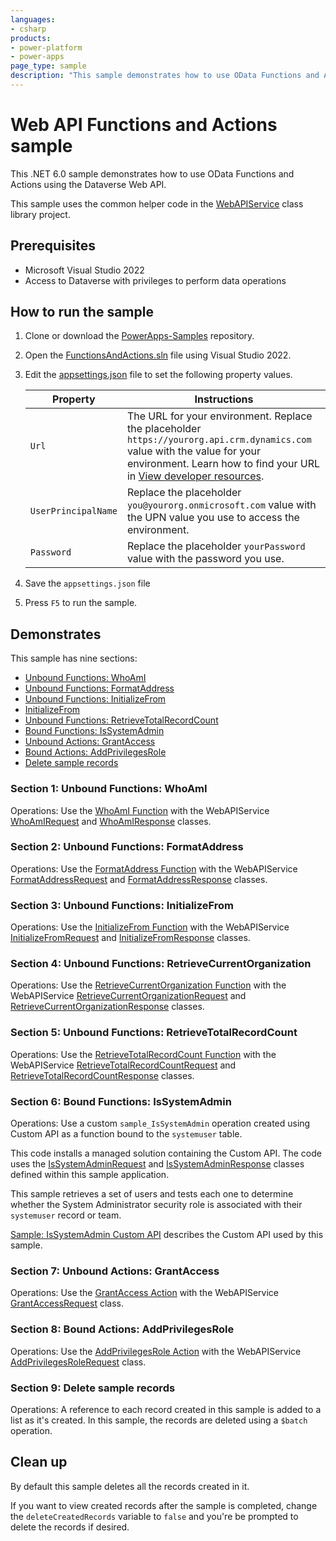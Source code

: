 ```yaml
---
languages:
- csharp
products:
- power-platform
- power-apps
page_type: sample
description: "This sample demonstrates how to use OData Functions and Actions using the Dataverse Web API."
---
```


# Web API Functions and Actions sample

This .NET 6.0 sample demonstrates how to use OData Functions and Actions using the Dataverse Web API.

This sample uses the common helper code in the [WebAPIService](../WebAPIService) class library project.

## Prerequisites

- Microsoft Visual Studio 2022
- Access to Dataverse with privileges to perform data operations

## How to run the sample

1. Clone or download the [PowerApps-Samples](https://github.com/microsoft/PowerApps-Samples) repository.
1. Open the [FunctionsAndActions.sln](https://github.com/microsoft/PowerApps-Samples/blob/master/dataverse/webapi/CSharp-NETx/FunctionsAndActions/FunctionsAndActions.sln) file using Visual Studio 2022.
1. Edit the [appsettings.json](https://github.com/microsoft/PowerApps-Samples/blob/master/dataverse/webapi/CSharp-NETx/appsettings.json) file to set the following property values.

   | Property | Instructions |
   |----------|--------------|
   | `Url` | The URL for your environment. Replace the placeholder `https://yourorg.api.crm.dynamics.com` value with the value for your environment. Learn how to find your URL in [View developer resources](https://learn.microsoft.com/power-apps/developer/data-platform/view-download-developer-resources). |
   | `UserPrincipalName` | Replace the placeholder `you@yourorg.onmicrosoft.com` value with the UPN value you use to access the environment. |
   | `Password` | Replace the placeholder `yourPassword` value with the password you use. |

1. Save the `appsettings.json` file
1. Press `F5` to run the sample.

## Demonstrates

This sample has nine sections:

- [Unbound Functions: WhoAmI](#section-1-unbound-functions-whoami)
- [Unbound Functions: FormatAddress](#section-2-unbound-functions-formataddress)
- [Unbound Functions: InitializeFrom](#section-3-unbound-functions-initializefrom)
- [InitializeFrom](#section-4-initializefrom)
- [Unbound Functions: RetrieveTotalRecordCount](#section-5-unbound-functions-retrievetotalrecordcount)
- [Bound Functions: IsSystemAdmin](#section-6-bound-functions-issystemadmin)
- [Unbound Actions: GrantAccess](#section-7-unbound-actions-grantaccess)
- [Bound Actions: AddPrivilegesRole](#section-8-bound-actions-addprivilegesrole)
- [Delete sample records](#section-9-delete-sample-records)

### Section 1: Unbound Functions: WhoAmI

Operations: Use the [WhoAmI Function](https://learn.microsoft.com/power-apps/developer/data-platform/webapi/reference/whoami) with the WebAPIService [WhoAmIRequest](https://github.com/microsoft/PowerApps-Samples/blob/master/dataverse/webapi/CSharp-NETx/WebAPIService/Messages/WhoAmIRequest.cs) and [WhoAmIResponse](https://github.com/microsoft/PowerApps-Samples/blob/master/dataverse/webapi/CSharp-NETx/WebAPIService/Messages/WhoAmIResponse.cs) classes.

### Section 2: Unbound Functions: FormatAddress

Operations: Use the [FormatAddress Function](https://learn.microsoft.com/power-apps/developer/data-platform/webapi/reference/formataddress) with the WebAPIService [FormatAddressRequest](https://github.com/microsoft/PowerApps-Samples/blob/master/dataverse/webapi/CSharp-NETx/WebAPIService/Messages/FormatAddressRequest.cs) and [FormatAddressResponse](https://github.com/microsoft/PowerApps-Samples/blob/master/dataverse/webapi/CSharp-NETx/WebAPIService/Messages/FormatAddressResponse.cs) classes.

### Section 3: Unbound Functions: InitializeFrom

Operations: Use the [InitializeFrom Function](https://learn.microsoft.com/power-apps/developer/data-platform/webapi/reference/initializefrom) with the WebAPIService [InitializeFromRequest](https://github.com/microsoft/PowerApps-Samples/blob/master/dataverse/webapi/CSharp-NETx/WebAPIService/Messages/InitializeFromRequest.cs) and [InitializeFromResponse](https://github.com/microsoft/PowerApps-Samples/blob/master/dataverse/webapi/CSharp-NETx/WebAPIService/Messages/InitializeFromResponse.cs) classes.

### Section 4: Unbound Functions: RetrieveCurrentOrganization

Operations: Use the [RetrieveCurrentOrganization Function](https://learn.microsoft.com/power-apps/developer/data-platform/webapi/reference/retrievecurrentorganization) with the WebAPIService [RetrieveCurrentOrganizationRequest](https://github.com/microsoft/PowerApps-Samples/blob/master/dataverse/webapi/CSharp-NETx/WebAPIService/Messages/RetrieveCurrentOrganizationRequest.cs) and [RetrieveCurrentOrganizationResponse](https://github.com/microsoft/PowerApps-Samples/blob/master/dataverse/webapi/CSharp-NETx/WebAPIService/Messages/RetrieveCurrentOrganizationResponse.cs) classes.

### Section 5: Unbound Functions: RetrieveTotalRecordCount

Operations: Use the [RetrieveTotalRecordCount Function](https://learn.microsoft.com/power-apps/developer/data-platform/webapi/reference/retrievetotalrecordcount) with the WebAPIService [RetrieveTotalRecordCountRequest](https://github.com/microsoft/PowerApps-Samples/blob/master/dataverse/webapi/CSharp-NETx/WebAPIService/Messages/RetrieveTotalRecordCountRequest.cs) and [RetrieveTotalRecordCountResponse](https://github.com/microsoft/PowerApps-Samples/blob/master/dataverse/webapi/CSharp-NETx/WebAPIService/Messages/RetrieveTotalRecordCountResponse.cs) classes.

### Section 6: Bound Functions: IsSystemAdmin

Operations: Use a custom `sample_IsSystemAdmin` operation created using Custom API as a function bound to the `systemuser` table.

This code installs a managed solution containing the Custom API. The code uses the [IsSystemAdminRequest](https://github.com/microsoft/PowerApps-Samples/blob/master/dataverse/webapi/CSharp-NETx/FunctionsAndActions/Messages/IsSystemAdminRequest.cs) and [IsSystemAdminResponse](https://github.com/microsoft/PowerApps-Samples/blob/master/dataverse/webapi/CSharp-NETx/FunctionsAndActions/Messages/IsSystemAdminResponse.cs) classes defined within this sample application.

This sample retrieves a set of users and tests each one to determine whether the System Administrator security role is associated with their `systemuser` record or team.

[Sample: IsSystemAdmin Custom API](../../../orgsvc/CSharp/IsSystemAdminCustomAPI/) describes the Custom API used by this sample.

### Section 7: Unbound Actions: GrantAccess

Operations: Use the [GrantAccess Action](https://learn.microsoft.com/power-apps/developer/data-platform/webapi/reference/grantaccess) with the WebAPIService [GrantAccessRequest](https://github.com/microsoft/PowerApps-Samples/blob/master/dataverse/webapi/CSharp-NETx/WebAPIService/Messages/GrantAccessRequest.cs) class.

### Section 8: Bound Actions: AddPrivilegesRole

Operations: Use the [AddPrivilegesRole Action](https://learn.microsoft.com/power-apps/developer/data-platform/webapi/reference/addprivilegesrole) with the WebAPIService [AddPrivilegesRoleRequest](https://github.com/microsoft/PowerApps-Samples/blob/master/dataverse/webapi/CSharp-NETx/WebAPIService/Messages/AddPrivilegesRoleRequest.cs) class.

### Section 9: Delete sample records

Operations: A reference to each record created in this sample is added to a list as it's created. In this sample, the records are deleted using a `$batch` operation.

## Clean up

By default this sample deletes all the records created in it.

If you want to view created records after the sample is completed, change the `deleteCreatedRecords` variable to `false` and you're be prompted to delete the records if desired.
